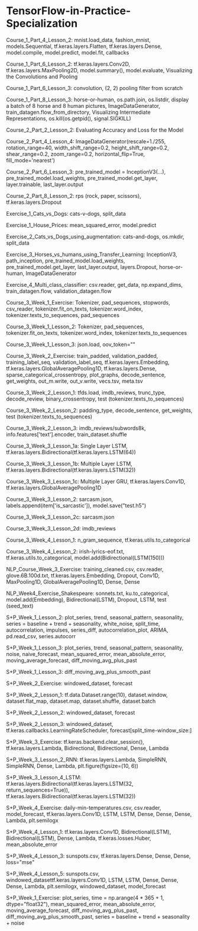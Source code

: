 # TensorFlow-in-Practice-Specialization
Course_1_Part_4_Lesson_2: mnist.load_data, fashion_mnist, models.Sequential, tf.keras.layers.Flatten, tf.keras.layers.Dense, model.compile, model.predict, model.fit, callbacks

Course_1_Part_6_Lesson_2: tf.keras.layers.Conv2D, tf.keras.layers.MaxPooling2D, model.summary(), model.evaluate, Visualizing the Convolutions and Pooling

Course_1_Part_6_Lesson_3: convolution, (2, 2) pooling filter from scratch

Course_1_Part_8_Lesson_3: horse-or-human, os.path.join, os.listdir, display a batch of 8 horse and 8 human pictures, ImageDataGenerator, train_datagen.flow_from_directory, Visualizing Intermediate Representations, os.kill(os.getpid(), signal.SIGKILL)

Course_2_Part_2_Lesson_2: Evaluating Accuracy and Loss for the Model

Course_2_Part_4_Lesson_4: ImageDataGenerator(rescale=1./255, rotation_range=40, width_shift_range=0.2, height_shift_range=0.2, shear_range=0.2, zoom_range=0.2, horizontal_flip=True, fill_mode='nearest')

Course_2_Part_6_Lesson_3: pre_trained_model = InceptionV3(...), pre_trained_model.load_weights, pre_trained_model.get_layer, layer.trainable, last_layer.output

Course_2_Part_8_Lesson_2: rps (rock, paper, scissors), tf.keras.layers.Dropout

Exercise_1_Cats_vs_Dogs: cats-v-dogs, split_data

Exercise_1_House_Prices: mean_squared_error, model.predict 

Exercise_2_Cats_vs_Dogs_using_augmentation: cats-and-dogs, os.mkdir, split_data

Exercise_3_Horses_vs_humans_using_Transfer_Learning: InceptionV3, path_inception, pre_trained_model.load_weights, pre_trained_model.get_layer, last_layer.output, layers.Dropout, horse-or-human, ImageDataGenerator

Exercise_4_Multi_class_classifier: csv.reader, get_data, np.expand_dims, train_datagen.flow, validation_datagen.flow

Course_3_Week_1_Exercise: Tokenizer, pad_sequences, stopwords, csv_reader, tokenizer.fit_on_texts, tokenizer.word_index, tokenizer.texts_to_sequences, pad_sequences

Course_3_Week_1_Lesson_2: Tokenizer, pad_sequences, tokenizer.fit_on_texts, tokenizer.word_index, tokenizer.texts_to_sequences

Course_3_Week_1_Lesson_3: json.load, oov_token="<OOV>"
  
Course_3_Week_2_Exercise: train_padded, validation_padded, training_label_seq, validation_label_seq, tf.keras.layers.Embedding, tf.keras.layers.GlobalAveragePooling1D, tf.keras.layers.Dense, sparse_categorical_crossentropy, plot_graphs, decode_sentence, get_weights, out_m.write, out_v.write, vecs.tsv, meta.tsv

Course_3_Week_2_Lesson_1: tfds.load, imdb_reviews, trunc_type, decode_review, binary_crossentropy, test (tokenizer.texts_to_sequences)

Course_3_Week_2_Lesson_2: padding_type, decode_sentence, get_weights, test (tokenizer.texts_to_sequences)

Course_3_Week_2_Lesson_3: imdb_reviews/subwords8k, info.features['text'].encoder, train_dataset.shuffle

Course_3_Week_3_Lesson_1a: Single Layer LSTM, tf.keras.layers.Bidirectional(tf.keras.layers.LSTM(64))

Course_3_Week_3_Lesson_1b: Multiple Layer LSTM, tf.keras.layers.Bidirectional(tf.keras.layers.LSTM(32))

Course_3_Week_3_Lesson_1c: Multiple Layer GRU, tf.keras.layers.Conv1D, tf.keras.layers.GlobalAveragePooling1D

Course_3_Week_3_Lesson_2: sarcasm.json, labels.append(item['is_sarcastic']), model.save("test.h5")

Course_3_Week_3_Lesson_2c: sarcasm.json

Course_3_Week_3_Lesson_2d: imdb_reviews

Course_3_Week_4_Lesson_1: n_gram_sequence, tf.keras.utils.to_categorical

Course_3_Week_4_Lesson_2: irish-lyrics-eof.txt, tf.keras.utils.to_categorical, model.add(Bidirectional(LSTM(150)))

NLP_Course_Week_3_Exercise: training_cleaned.csv, csv.reader, glove.6B.100d.txt, tf.keras.layers.Embedding, Dropout, Conv1D, MaxPooling1D, GlobalAveragePooling1D, Dense, Dense

NLP_Week4_Exercise_Shakespeare: sonnets.txt, ku.to_categorical, model.add(Embedding), Bidirectional(LSTM), Dropout, LSTM, test (seed_text)

S+P_Week_1_Lesson_2: plot_series, trend, seasonal_pattern, seasonality, series = baseline + trend + seasonality, white_noise, split_time, autocorrelation, impulses, series_diff, autocorrelation_plot, ARIMA, pd.read_csv, series.autocorr

S+P_Week_1_Lesson_3: plot_series, trend, seasonal_pattern, seasonality, noise, naive_forecast, mean_squared_error, mean_absolute_error, moving_average_forecast, diff_moving_avg_plus_past

S+P_Week_1_Lesson_3: diff_moving_avg_plus_smooth_past

S+P_Week_2_Exercise: windowed_dataset, forecast

S+P_Week_2_Lesson_1: tf.data.Dataset.range(10), dataset.window, dataset.flat_map, dataset.map, dataset.shuffle, dataset.batch

S+P_Week_2_Lesson_2: windowed_dataset, forecast

S+P_Week_2_Lesson_3: windowed_dataset, tf.keras.callbacks.LearningRateScheduler, forecast[split_time-window_size:]

S+P_Week_3_Exercise: tf.keras.backend.clear_session(), tf.keras.layers.Lambda, Bidirectional, Bidirectional, Dense, Lambda

S+P_Week_3_Lesson_2_RNN: tf.keras.layers.Lambda, SimpleRNN, SimpleRNN, Dense, Lambda, plt.figure(figsize=(10, 6))

S+P_Week_3_Lesson_4_LSTM: tf.keras.layers.Bidirectional(tf.keras.layers.LSTM(32, return_sequences=True)), tf.keras.layers.Bidirectional(tf.keras.layers.LSTM(32))

S+P_Week_4_Exercise: daily-min-temperatures.csv, csv.reader, model_forecast, tf.keras.layers.Conv1D, LSTM, LSTM, Dense, Dense, Dense, Lambda, plt.semilogx

S+P_Week_4_Lesson_1: tf.keras.layers.Conv1D, Bidirectional(LSTM), Bidirectional(LSTM), Dense, Lambda, tf.keras.losses.Huber, mean_absolute_error

S+P_Week_4_Lesson_3: sunspots.csv, tf.keras.layers.Dense, Dense, Dense, loss="mse"

S+P_Week_4_Lesson_5: sunspots.csv, windowed_datasettf.keras.layers.Conv1D, LSTM, LSTM, Dense, Dense, Dense, Lambda, plt.semilogx, windowed_dataset, model_forecast

S+P_Week_1_Exercise: plot_series, time = np.arange(4 * 365 + 1, dtype="float32"), mean_squared_error, mean_absolute_error, moving_average_forecast, diff_moving_avg_plus_past, diff_moving_avg_plus_smooth_past, series = baseline + trend + seasonality + noise


